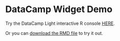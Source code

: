 # DataCamp Widget Demo

Try the DataCamp Light interactive R console [HERE](datacamp-light-demo.html).

Or you can [download the RMD file](https://github.com/downloads/DS4PS/datacamp-light-demo-for-rmd/datacamp-light-demo.rmd) to try it out.

